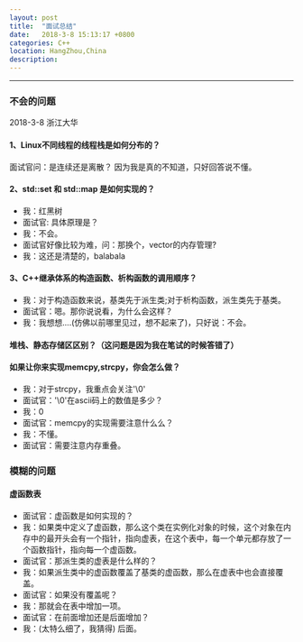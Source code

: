 ```yaml
---
layout: post
title:  "面试总结"
date:   2018-3-8 15:13:17 +0800
categories: C++ 
location: HangZhou,China 
description:  
---
```

---
### 不会的问题
2018-3-8 浙江大华

#### 1、Linux不同线程的线程栈是如何分布的？
面试官问：是连续还是离散？ 因为我是真的不知道，只好回答说不懂。
#### 2、std::set 和 std::map 是如何实现的？
* 我：红黑树
* 面试官: 具体原理是？ 
* 我：不会。
* 面试官好像比较为难，问：那换个，vector<T>的内存管理?
* 我：这还是清楚的，balabala

#### 3、C++继承体系的构造函数、析构函数的调用顺序？
* 我：对于构造函数来说，基类先于派生类;对于析构函数，派生类先于基类。
* 面试官：嗯。那你说说看，为什么会这样？
* 我：我想想....(仿佛以前哪里见过，想不起来了)，只好说：不会。
#### 堆栈、静态存储区区别？（这问题是因为我在笔试的时候答错了）
#### 如果让你来实现memcpy,strcpy，你会怎么做？
* 我：对于strcpy，我重点会关注'\0'
* 面试官：'\0'在ascii码上的数值是多少？
* 我：0
* 面试官：memcpy的实现需要注意什么么？
* 我：不懂。
* 面试官：需要注意内存重叠。
### 模糊的问题
#### 虚函数表
* 面试官：虚函数是如何实现的？
* 我：如果类中定义了虚函数，那么这个类在实例化对象的时候，这个对象在内存中的最开头会有一个指针，指向虚表，在这个表中，每一个单元都存放了一个函数指针，指向每一个虚函数。
* 面试官：那派生类的虚表是什么样的？
* 我：如果派生类中的虚函数覆盖了基类的虚函数，那么在虚表中也会直接覆盖。
* 面试官：如果没有覆盖呢？
* 我：那就会在表中增加一项。
* 面试官：在前面增加还是后面增加？
* 我：(太特么细了，我猜得) 后面。

